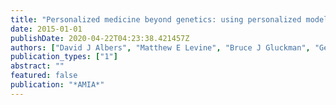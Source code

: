 ```yaml
---
title: "Personalized medicine beyond genetics: using personalized model-based forecasting to help type 2 diabetics understand and predict their post-meal glucose."
date: 2015-01-01
publishDate: 2020-04-22T04:23:38.421457Z
authors: ["David J Albers", "Matthew E Levine", "Bruce J Gluckman", "George Hripcsak", "Lena Mamykina"]
publication_types: ["1"]
abstract: ""
featured: false
publication: "*AMIA*"
---
```


